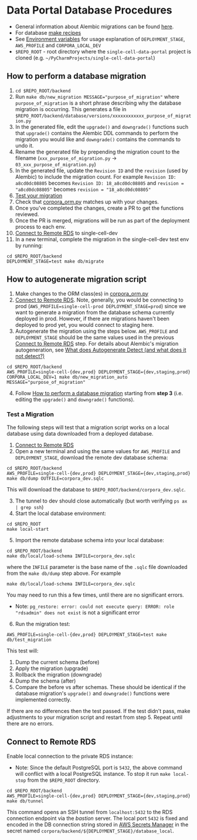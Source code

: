 # Data Portal Database Procedures

- General information about Alembic migrations can be found [here](https://alembic.sqlalchemy.org/en/latest/index.html).
- For database [make recipes](../Makefile)
- See [Environment variables](../../README.md#environment-variables) for
  usage explanation of `DEPLOYMENT_STAGE`, `AWS_PROFILE` and `CORPORA_LOCAL_DEV`
- `$REPO_ROOT` - root directory where the `single-cell-data-portal` project is cloned (e.g. `~/PyCharmProjects/single-cell-data-portal`)

## How to perform a database migration

1. `cd $REPO_ROOT/backend`
2. Run `make db/new_migration MESSAGE="purpose_of_migration"` where `purpose_of_migration` is a short phrase describing why the database migration is occurring.
   This generates a file in `$REPO_ROOT/backend/database/versions/xxxxxxxxxxxx_purpose_of_migration.py`
3. In the generated file, edit the `upgrade()` and `downgrade()` functions such that `upgrade()` contains the Alembic DDL commands to perform the migration you would like and `downgrade()` contains the commands to undo it.
4. Rename the generated file by prepending the migration count to the filename (`xxx_purpose_of_migration.py` -> `03_xxx_purpose_of_migration.py`)
5. In the generated file, update the `Revision ID` and the `revision` (used by Alembic) to include the migration count.
   For example `Revision ID: a8cd0dc08805` becomes `Revision ID: 18_a8cd0dc08805` and `revision = "a8cd0dc08805"` becomes `revision = "18_a8cd0dc08805"`
6. [Test your migration](#test-a-migration)
7. Check that [corpora_orm.py](../corpora/common/corpora_orm.py) matches up with your changes.
8. Once you've completed the changes, create a PR to get the functions reviewed.
9. Once the PR is merged, migrations will be run as part of the deployment process to each env.
10. [Connect to Remote RDS](#connect-to-remote-rds) to single-cell-dev
11. In a new terminal, complete the migration in the single-cell-dev test env by running:

```shell
cd $REPO_ROOT/backend
DEPLOYMENT_STAGE=test make db/migrate
```

## How to autogenerate migration script

1. Make changes to the ORM class(es) in [corpora_orm.py](../corpora/common/corpora_orm.py)
2. [Connect to Remote RDS](#connect-to-remote-rds). Note, generally, you would be connecting to prod
   (`AWS_PROFILE=single-cell-prod DEPLOYMENT_STAGE=prod`) since we want to generate
   a migration from the database schema currently deployed in prod. However, if there are migrations haven't been
   deployed to prod yet, you would connect to staging here.
3. Autogenerate the migration using the steps below. `AWS_PROFILE` and `DEPLOYMENT_STAGE` should be the same values
   used in the previous [Connect to Remote RDS](#connect-to-remote-rds) step. For details about Alembic's migration autogeneration,
   see [What does Autogenerate Detect (and what does it not detect?)](https://alembic.sqlalchemy.org/en/latest/autogenerate.html#what-does-autogenerate-detect-and-what-does-it-not-detect)

```shell
cd $REPO_ROOT/backend
AWS_PROFILE=single-cell-{dev,prod} DEPLOYMENT_STAGE={dev,staging,prod} CORPORA_LOCAL_DEV=1 make db/new_migration_auto MESSAGE="purpose_of_migration"
```

4. Follow [How to perform a database migration](#how-to-perform-a-database-migration) starting from **step 3**
   (i.e. editing the `upgrade()` and `downgrade()` functions).

### Test a Migration

The following steps will test that a migration script works on a local database using data downloaded from a deployed database.

1. [Connect to Remote RDS](#connect-to-remote-rds)
2. Open a new terminal and using the same values for `AWS_PROFILE` and `DEPLOYMENT_STAGE`, download the remote dev database schema:

```shell
cd $REPO_ROOT/backend
AWS_PROFILE=single-cell-{dev,prod} DEPLOYMENT_STAGE={dev,staging,prod} make db/dump OUTFILE=corpora_dev.sqlc
```

This will download the database to `$REPO_ROOT/backend/corpora_dev.sqlc`.

3. The tunnel to dev should close automatically (but worth verifying `ps ax | grep ssh`)
4. Start the local database environment:

```shell
cd $REPO_ROOT
make local-start
```

5. Import the remote database schema into your local database:

```shell
cd $REPO_ROOT/backend
make db/local/load-schema INFILE=corpora_dev.sqlc
```

where the `INFILE` parameter is the base name of the `.sqlc` file downloaded from the `make db/dump` step above. For example

```shell
make db/local/load-schema INFILE=corpora_dev.sqlc
```

You may need to run this a few times, until there are no significant errors.

- Note: `pg_restore: error: could not execute query: ERROR: role "rdsadmin" does not exist` is not a significant error

6. Run the migration test:

```shell
AWS_PROFILE=single-cell-{dev,prod} DEPLOYMENT_STAGE=test make db/test_migration
```

This test will:

1. Dump the current schema (before)
1. Apply the migration (upgrade)
1. Rollback the migration (downgrade)
1. Dump the schema (after)
1. Compare the before vs after schemas. These should be identical if the database migration's `upgrade()` and `downgrade()` functions were implemented correctly.

If there are no differences then the test passed. If the test didn't pass, make adjustments to your migration script and restart from step 5. Repeat until there are no errors.

## Connect to Remote RDS

Enable local connection to the private RDS instance:

- Note: Since the default PostgreSQL port is `5432`, the above command will conflict with a local PostgreSQL instance.
  To stop it run `make local-stop` from the `$REPO_ROOT` directory.

```shell
cd $REPO_ROOT/backend
AWS_PROFILE=single-cell-{dev,prod} DEPLOYMENT_STAGE={dev,staging,prod} make db/tunnel
```

This command opens an SSH tunnel from `localhost:5432` to the RDS connection endpoint via the _bastion_ server.
The local port `5432` is fixed and encoded in the DB connection string stored in
[AWS Secrets Manager](https://us-west-2.console.aws.amazon.com/secretsmanager/home?region=us-west-2#!/listSecrets/)
in the secret named `corpora/backend/${DEPLOYMENT_STAGE}/database_local`.
